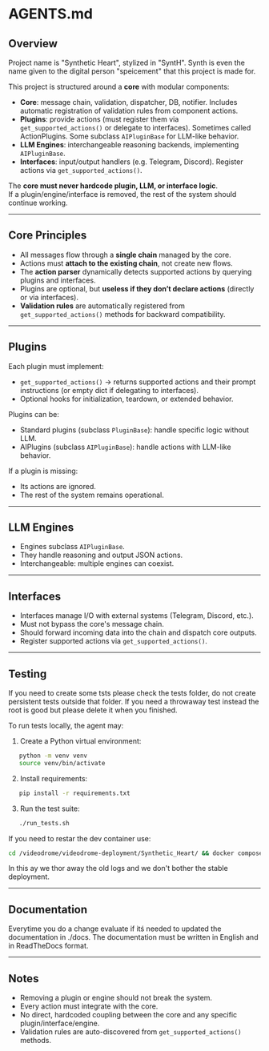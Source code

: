 
# AGENTS.md

## Overview
Project name is "Synthetic Heart", stylized in "SyntH".
Synth is even the name given to the digital person "speicement" that this project is made for.

This project is structured around a **core** with modular components:
- **Core**: message chain, validation, dispatcher, DB, notifier. Includes automatic registration of validation rules from component actions.
- **Plugins**: provide actions (must register them via `get_supported_actions()` or delegate to interfaces). Sometimes called ActionPlugins. Some subclass `AIPluginBase` for LLM-like behavior.
- **LLM Engines**: interchangeable reasoning backends, implementing `AIPluginBase`.
- **Interfaces**: input/output handlers (e.g. Telegram, Discord). Register actions via `get_supported_actions()`.  

The **core must never hardcode plugin, LLM, or interface logic**.  
If a plugin/engine/interface is removed, the rest of the system should continue working.

---

## Core Principles
- All messages flow through a **single chain** managed by the core.  
- Actions must **attach to the existing chain**, not create new flows.  
- The **action parser** dynamically detects supported actions by querying plugins and interfaces.  
- Plugins are optional, but **useless if they don’t declare actions** (directly or via interfaces).  
- **Validation rules** are automatically registered from `get_supported_actions()` methods for backward compatibility.  

---

## Plugins
Each plugin must implement:
- `get_supported_actions()` → returns supported actions and their prompt instructions (or empty dict if delegating to interfaces).
- Optional hooks for initialization, teardown, or extended behavior.

Plugins can be:
- Standard plugins (subclass `PluginBase`): handle specific logic without LLM.
- AIPlugins (subclass `AIPluginBase`): handle actions with LLM-like behavior.

If a plugin is missing:
- Its actions are ignored.
- The rest of the system remains operational.

---

## LLM Engines
- Engines subclass `AIPluginBase`.
- They handle reasoning and output JSON actions.
- Interchangeable: multiple engines can coexist.

---

## Interfaces
- Interfaces manage I/O with external systems (Telegram, Discord, etc.).
- Must not bypass the core's message chain.
- Should forward incoming data into the chain and dispatch core outputs.
- Register supported actions via `get_supported_actions()`.

---

## Testing
If you need to create some tsts please check the tests folder, do not create persistent tests outside that folder.
If you need a throwaway test instead the root is good but please delete it when you finished.

To run tests locally, the agent may:
1. Create a Python virtual environment:
```bash
   python -m venv venv
   source venv/bin/activate
```

2. Install requirements:

```bash
   pip install -r requirements.txt
```
3. Run the test suite:

```bash
   ./run_tests.sh
```

If you need to restar the dev container use:
```bash
cd /videodrome/videodrome-deployment/Synthetic_Heart/ && docker compose -f docker-compose-dev.yml --env-file .env-dev up -d --build && rm -rf logs/dev/* && videodrome synth restart dev
```
In this ay we thor away the old logs and we don't bother the stable deployment.

---

## Documentation
Everytime you do a change evaluate if itś needed to updated the documentation in ./docs.
The documentation must be written in English and in ReadTheDocs format.

---

## Notes

* Removing a plugin or engine should not break the system.
* Every action must integrate with the core.
* No direct, hardcoded coupling between the core and any specific plugin/interface/engine.
* Validation rules are auto-discovered from `get_supported_actions()` methods.